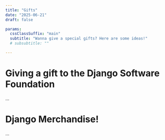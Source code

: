 ```yaml
---
title: "Gifts"
date: "2025-06-21"
draft: false

params:
  cssClassSuffix: "main"
  subtitle: "Wanna give a special gifts? Here are some ideas!"
  # subsubtitle: ""

---
```


# Giving a gift to the Django Software Foundation

...

# Django Merchandise!

...
